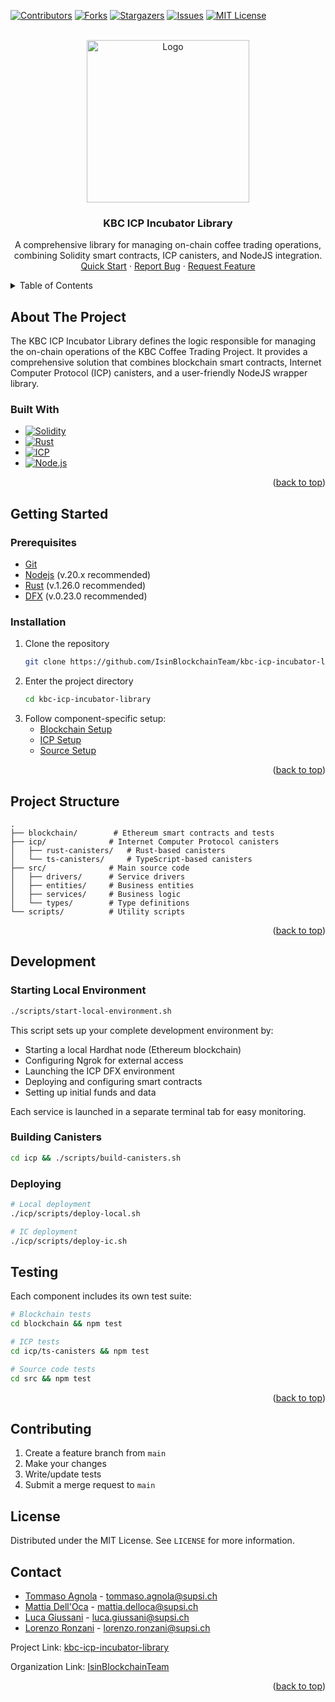 <a name="readme-top"></a>

<!-- PROJECT SHIELDS -->
[![Contributors][contributors-shield]][contributors-url]
[![Forks][forks-shield]][forks-url]
[![Stargazers][stars-shield]][stars-url]
[![Issues][issues-shield]][issues-url]
[![MIT License][license-shield]][license-url]

<br />
<div align="center">
  <a href="https://github.com/IsinBlockchainTeam/kbc-icp-incubator-library">
    <img src="https://1e6b12a201.clvaw-cdnwnd.com/75d621de465cb8e4ab4adc116021dc36/200000018-d0baed0bb0/logo-2.jpeg?ph=1e6b12a201" alt="Logo" width="260">
  </a>
  <h3 align="center">KBC ICP Incubator Library</h3>

  <p align="center">
    A comprehensive library for managing on-chain coffee trading operations, combining Solidity smart contracts, ICP canisters, and NodeJS integration.
    <br />
    <a href="##getting-started">Quick Start</a>
    ·
    <a href="https://gitlab-core.supsi.ch/issues">Report Bug</a>
    ·
    <a href="https://gitlab-core.supsi.ch/issues">Request Feature</a>
  </p>
</div>

<!-- TABLE OF CONTENTS -->
<details>
  <summary>Table of Contents</summary>
  <ol>
    <li>
      <a href="#about-the-project">About The Project</a>
      <ul>
        <li><a href="#built-with">Built With</a></li>
      </ul>
    </li>
    <li>
      <a href="#getting-started">Getting Started</a>
      <ul>
        <li><a href="#prerequisites">Prerequisites</a></li>
        <li><a href="#installation">Installation</a></li>
      </ul>
    </li>
    <li><a href="#project-structure">Project Structure</a></li>
    <li><a href="#development">Development</a></li>
    <li><a href="#testing">Testing</a></li>
    <li><a href="#contributing">Contributing</a></li>
    <li><a href="#license">License</a></li>
    <li><a href="#contact">Contact</a></li>
  </ol>
</details>

## About The Project

The KBC ICP Incubator Library defines the logic responsible for managing the on-chain operations of the KBC Coffee Trading Project. It provides a comprehensive solution that combines blockchain smart contracts, Internet Computer Protocol (ICP) canisters, and a user-friendly NodeJS wrapper library.

### Built With

* [![Solidity][Solidity-shield]][Solidity-url]
* [![Rust][Rust-shield]][Rust-url]
* [![ICP][ICP-shield]][ICP-url]
* [![Node.js][Node.js-shield]][Node.js-url]

<p align="right">(<a href="#readme-top">back to top</a>)</p>

## Getting Started

### Prerequisites

- [Git](https://git-scm.com/)
- [Nodejs](https://nodejs.org/en) (v.20.x recommended)
- [Rust](https://www.rust-lang.org/tools/install) (v.1.26.0 recommended)
- [DFX](https://sdk.dfinity.org/docs/quickstart/local-quickstart.html) (v.0.23.0 recommended)

### Installation

1. Clone the repository
   ```sh
   git clone https://github.com/IsinBlockchainTeam/kbc-icp-incubator-library.git
   ```
2. Enter the project directory
   ```sh
   cd kbc-icp-incubator-library
   ```
3. Follow component-specific setup:
    - [Blockchain Setup](blockchain/README.md)
    - [ICP Setup](icp/README.md)
    - [Source Setup](src/README.md)

<p align="right">(<a href="#readme-top">back to top</a>)</p>

## Project Structure

```
.
├── blockchain/        # Ethereum smart contracts and tests
├── icp/              # Internet Computer Protocol canisters
│   ├── rust-canisters/   # Rust-based canisters
│   └── ts-canisters/     # TypeScript-based canisters
├── src/              # Main source code
│   ├── drivers/      # Service drivers
│   ├── entities/     # Business entities
│   ├── services/     # Business logic
│   └── types/        # Type definitions
└── scripts/          # Utility scripts
```

<p align="right">(<a href="#readme-top">back to top</a>)</p>

## Development

### Starting Local Environment
```sh
./scripts/start-local-environment.sh
```

This script sets up your complete development environment by:
- Starting a local Hardhat node (Ethereum blockchain)
- Configuring Ngrok for external access
- Launching the ICP DFX environment
- Deploying and configuring smart contracts
- Setting up initial funds and data

Each service is launched in a separate terminal tab for easy monitoring.

### Building Canisters
```sh
cd icp && ./scripts/build-canisters.sh
```

### Deploying
```sh
# Local deployment
./icp/scripts/deploy-local.sh

# IC deployment
./icp/scripts/deploy-ic.sh
```

## Testing

Each component includes its own test suite:

```sh
# Blockchain tests
cd blockchain && npm test

# ICP tests
cd icp/ts-canisters && npm test

# Source code tests
cd src && npm test
```

<p align="right">(<a href="#readme-top">back to top</a>)</p>

## Contributing

1. Create a feature branch from `main`
2. Make your changes
3. Write/update tests
4. Submit a merge request to `main`

## License

Distributed under the MIT License. See `LICENSE` for more information.

## Contact

* [Tommaso Agnola](https://www.linkedin.com/in/tommaso-agnola-882146261/) - tommaso.agnola@supsi.ch
* [Mattia Dell'Oca](https://www.linkedin.com/in/mattia-dell-oca-824782214/) - mattia.delloca@supsi.ch
* [Luca Giussani](https://www.linkedin.com/in/luca-giussani-073396115/) - luca.giussani@supsi.ch
* [Lorenzo Ronzani](https://www.linkedin.com/in/lorenzo-ronzani-658311186/) - lorenzo.ronzani@supsi.ch

Project
Link: [kbc-icp-incubator-library](https://github.com/IsinBlockchainTeam/kbc-icp-incubator-library)

Organization Link: [IsinBlockchainTeam](https://github.com/IsinBlockchainTeam)
<p align="right">(<a href="#readme-top">back to top</a>)</p>

<!-- MARKDOWN LINKS & IMAGES -->
[contributors-shield]: https://img.shields.io/github/contributors/IsinBlockchainTeam/kbc-icp-incubator-library.svg?style=github
[contributors-url]: https://github.com/IsinBlockchainTeam/kbc-icp-incubator-library/graphs/contributors
[forks-shield]: https://img.shields.io/github/forks/IsinBlockchainTeam/kbc-icp-incubator-library.svg?style=github
[forks-url]: https://github.com/IsinBlockchainTeam/kbc-icp-incubator-library/network/members
[stars-shield]: https://img.shields.io/github/stars/IsinBlockchainTeam/kbc-icp-incubator-library.svg?style=github
[stars-url]: https://github.com/IsinBlockchainTeam/kbc-icp-incubator-library/stargazers
[issues-shield]: https://img.shields.io/github/issues/IsinBlockchainTeam/kbc-icp-incubator-library.svg?style=github
[issues-url]: https://github.com/IsinBlockchainTeam/kbc-icp-incubator-library/issues
[license-shield]: https://img.shields.io/github/license/IsinBlockchainTeam/kbc-icp-incubator-library.svg?style=github
[license-url]: https://github.com/IsinBlockchainTeam/kbc-icp-incubator-library/blob/main/LICENSE.txt
[Solidity-shield]: https://img.shields.io/badge/Solidity-%23363636.svg?style=github&logo=solidity&logoColor=white
[Solidity-url]: https://docs.soliditylang.org/
[ICP-shield]: https://img.shields.io/badge/ICP-000000?style=github&logo=dfinity&logoColor=white
[ICP-url]: https://internetcomputer.org/
[Node.js-shield]: https://img.shields.io/badge/node.js-6DA55F?style=github&logo=node.js&logoColor=white
[Node.js-url]: https://nodejs.org/
[Rust-shield]: https://img.shields.io/badge/rust-%23000000.svg?style=github&logo=rust&logoColor=white
[Rust-url]: https://www.rust-lang.org/
